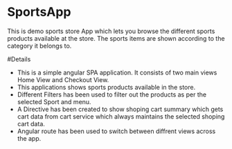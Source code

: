 # SportsApp
This is demo sports store App which lets you browse the different sports products available at the store.
The sports items are shown according to the category it belongs to.

#Details
- This is a simple angular SPA application. It consists of two main views Home View and Checkout View.
- This applications shows sports products available in the store.
- Different Filters has been used to filter out the products as per the selected Sport and menu.
- A Directive has been created to show shoping cart summary which gets cart data from cart service which
  always maintains the selected shoping cart data.
- Angular route has been used to switch between diffrent views across the app.

